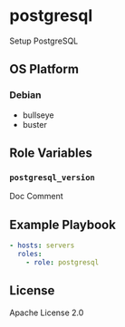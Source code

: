 postgresql
=================

Setup PostgreSQL

OS Platform
-----------------

### Debian

- bullseye
- buster

Role Variables
--------------

### `postgresql_version`

Doc Comment

Example Playbook
--------------

```yaml
- hosts: servers
  roles:
    - role: postgresql
```

License
--------------

Apache License 2.0
